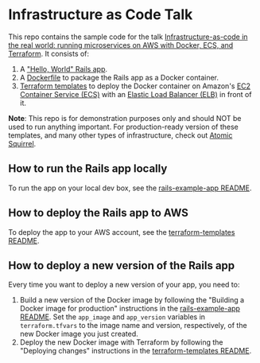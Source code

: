 # Infrastructure as Code Talk

This repo contains the sample code for the talk [Infrastructure-as-code in the real world: running microservices on AWS
with Docker, ECS, and Terraform](http://www.incontrodevops.it/sessions/infrastructure-as-code-in-the-real-world-running-microservices-on-aws-with-docker-ecs-and-terraform/).
It consists of:

1. A ["Hello, World" Rails app](./rails-example-app).
2. A [Dockerfile](./rails-example-app/Dockerfile) to package the Rails app as a Docker container.
3. [Terraform templates](./terraform-templates) to deploy the Docker container on Amazon's [EC2 Container Service
   (ECS)](https://aws.amazon.com/ecs/) with an [Elastic Load Balancer (ELB)](https://aws.amazon.com/elasticloadbalancing/)
   in front of it.

**Note**: This repo is for demonstration purposes only and should NOT be used to run anything important. For
production-ready version of these templates, and many other types of infrastructure, check out
[Atomic Squirrel](http://atomic-squirrel.net/).

## How to run the Rails app locally

To run the app on your local dev box, see the [rails-example-app README](./rails-example-app).

## How to deploy the Rails app to AWS

To deploy the app to your AWS account, see the [terraform-templates README](./terraform-templates).

## How to deploy a new version of the Rails app

Every time you want to deploy a new version of your app, you need to:

1. Build a new version of the Docker image by following the "Building a Docker image for production" instructions in the
   [rails-example-app README](./rails-example-app). Set the `app_image` and `app_version` variables in
   `terraform.tfvars` to the image name and version, respectively, of the new Docker image you just created.
2. Deploy the new Docker image with Terraform by following the "Deploying changes" instructions in the
   [terraform-templates README](./terraform-templates).

